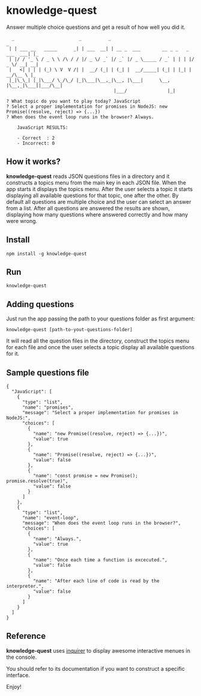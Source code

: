# knowledge-quest
Answer multiple choice questions and get a result of how well you did it.

```
  _                        _          _                                        _
 | | ___ __   _____      _| | ___  __| | __ _  ___        __ _ _   _  ___  ___| |_
 | |/ / '_ \ / _ \ \ /\ / / |/ _ \/ _` |/ _` |/ _ \_____ / _` | | | |/ _ \/ __| __|
 |   <| | | | (_) \ V  V /| |  __/ (_| | (_| |  __/_____| (_| | |_| |  __/\__ \ |_
 |_|\_\_| |_|\___/ \_/\_/ |_|\___|\__,_|\__, |\___|      \__, |\__,_|\___||___/\__|
                                        |___/               |_|

? What topic do you want to play today? JavaScript
? Select a proper implementation for promises in NodeJS: new Promise((resolve, reject) => {...})
? When does the event loop runs in the browser? Always.

    JavaScript RESULTS:

    - Correct  : 2
    - Incorrect: 0
```

## How it works?

**knowledge-quest** reads JSON questions files in a directory and it constructs a topics menu from 
the main key in each JSON file.
When the app starts it displays the topics menu.
After the user selects a topic it starts displaying all available questions for that topic, one after the other.
By default all questions are multiple choice and the user can select an answer from a list.
After all questions are answered the results are shown, displaying how many questions where answered correctly
and how many were wrong.

## Install

`npm install -g knowledge-quest`

## Run

`knowledge-quest`

## Adding questions

Just run the app passing the path to your questions folder as first argument:

`knowledge-quest [path-to-yout-questions-folder]`

It will read all the question files in the directory, construct the topics menu for each file 
and once the user selects a topic display all available questions for it.

## Sample questions file

```
{
  "JavaScript": [
    {
      "type": "list",
      "name": "promises",
      "message": "Select a proper implementation for promises in NodeJS:",
      "choices": [
        {
          "name": "new Promise((resolve, reject) => {...})",
          "value": true
        },
        {
          "name": "Promise((resolve, reject) => {...})",
          "value": false
        },
        {
          "name": "const promise = new Promise(); promise.resolve(true)",
          "value": false
        }
      ]
    },
    {
      "type": "list",
      "name": "event-loop",
      "message": "When does the event loop runs in the browser?",
      "choices": [
        {
          "name": "Always.",
          "value": true
        },
        {
          "name": "Once each time a function is excecuted.",
          "value": false
        },
        {
          "name": "After each line of code is read by the interpreter.",
          "value": false
        }
      ]
    }
  ]
}
```

## Reference

**knowledge-quest** uses [inquirer](https://github.com/sboudrias/Inquirer.js) 
to display awesome interactive menues in the console.

You should refer to its documentation if you want to construct a specific interface.

Enjoy!
